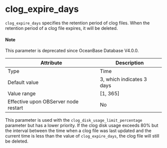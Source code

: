 clog_expire_days
=====================================

`clog_expire_days` specifies the retention period of clog files. When the retention period of a clog file expires, it will be deleted.

<main id="notice" type='explain'>
  <h4>Note</h4>
  <p>This parameter is deprecated since OceanBase Database V4.0.0. </p>
</main>

| **Attribute** | **Description** |
|------------------|------------|
| Type | Time |
| Default value | 3, which indicates 3 days  |
| Value range | \[1, 365\] |
| Effective upon OBServer node restart | No |



This parameter is used with the `clog_disk_usage_limit_percentage` parameter but has a lower priority. If the clog disk usage exceeds 80% but the interval between the time when a clog file was last updated and the current time is less than the value of `clog_expire_days`, the clog file will still be deleted.
